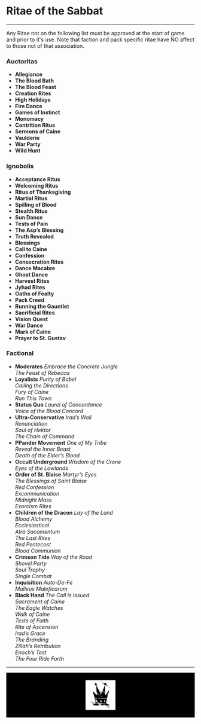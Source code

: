 # Ritae of the Sabbat

-----
Any Ritae not on the following list must be approved at the start of game and prior to it's use. Note that faction and pack specific ritae have NO affect to those not of that association.

### Auctoritas

- **Allegiance**
- **The Blood Bath**
- **The Blood Feast**
- **Creation Rites**
- **High Holidays**
- **Fire Dance**
- **Games of Instinct**
- **Monomacy**
- **Contrition Ritus**
- **Sermons of Caine**
- **Vaulderie**
- **War Party**
- **Wild Hunt**

### Ignobolis

- **Acceptance Ritus**
- **Welcoming Ritus**
- **Ritus of Thanksgiving**
- **Martial Ritus**
- **Spilling of Blood**
- **Stealth Ritus**
- **Sun Dance**
- **Tests of Pain**
- **The Asp’s Blessing**
- **Truth Revealed**
- **Blessings**
- **Call to Caine**
- **Confession**
- **Consecration Rites**
- **Dance Macabre**
- **Ghost Dance**
- **Harvest Rites**
- **Jyhad Rites**
- **Oaths of Fealty**
- **Pack Creed**
- **Running the Gauntlet**
- **Sacrificial Rites**
- **Vision Quest**
- **War Dance**
- **Mark of Caine**
- **Prayer to St. Gustav**

### Factional

- **Moderates**
    *Embrace the Concrete Jungle*  
    *The Feast of Rebecca*  
- **Loyalists**
    *Purity of Babel*  
    *Calling the Directions*  
    *Fury of Caine*  
    *Run This Town*  
- **Status Quo**
    *Laurel of Concordance*  
    *Voice of the Blood Concord*  
- **Ultra-Conservative**
    *Irad’s Wall*  
    *Renunciation*  
    *Soul of Hektor*  
    *The Chain of Command*  
- **PPander Movement**
    *One of My Tribe*  
    *Reveal the Inner Beast*  
    *Death of the Elder’s Blood*  
- **Occult Underground**
    *Wisdom of the Crone*  
    *Eyes of the Lowlands*  
- **Order of St. Blaise**
    *Martyr’s Eyes*  
    *The Blessings of Saint Blaise*  
    *Red Confession*  
    *Excommunication*  
    *Midnight Mass*  
    *Exorcism Rites*  
- **Children of the Dracon**
    *Lay of the Land*  
    *Blood Alchemy*  
    *Ecclesiastical*  
    *Atra Sacamentum*  
    *The Last Rites*  
    *Red Pentecost*  
    *Blood Communion*  
- **Crimson Tide**
    *Way of the Road*  
    *Shovel Party*  
    *Soul Trophy*  
    *Single Combat*  
- **Inquisition**
    *Auto-De-Fe*  
    *Malleus Maleficarum*  
- **Black Hand**
    *The Call is Issued*  
    *Sacrament of Caine*  
    *The Eagle Watches*  
    *Walk of Caine*  
    *Tests of Faith*  
    *Rite of Ascension*  
    *Irad’s Grace*  
    *The Branding*  
    *Zillah’s Retribution*  
    *Enoch’s Test*  
    *The Four Ride Forth*  
    
-----
<p align="center" style="background-color: #000; padding: 20px;">
  <img src="https://raw.githubusercontent.com/mckn-larp/.github/main/profile/05-queen-glow.png" alt="Knoxville Crown Footer" width="80" style="margin: 0 20px; vertical-align: middle;" />
</p>
